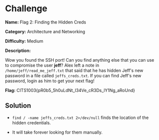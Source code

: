 # Challenge

**Name:** Flag 2: Finding the Hidden Creds

**Category:** Architecture and Networking

**Difficulty:** Medium

**Description:**

Wow you found the SSH port! Can you find anything else that you can use to compromise the user **jeff**? Alex left a note in `/home/jeff/read_me_jeff.txt` that said that he has hidden Jeff's new password in a file called `jeffs_creds.txt`. If you can find Jeff's new password, login as him to get your next flag!

**Flag:** CITS1003{pR0b5_5h0uLdNt_l34Ve_cR3Ds_lY1Ng_aRoUnd}

## Solution

* `find / -name jeffs_creds.txt 2>/dev/null` finds the location of the hidden credentials.

* It will take forever looking for them manually.
